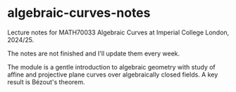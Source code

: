 # algebraic-curves-notes

Lecture notes for MATH70033 Algebraic Curves at Imperial College London, 2024/25.

The notes are not finished and I'll update them every week.

The module is a gentle introduction to algebraic geometry with study of affine and projective plane curves over algebraically closed fields. A key result is Bézout's theorem.